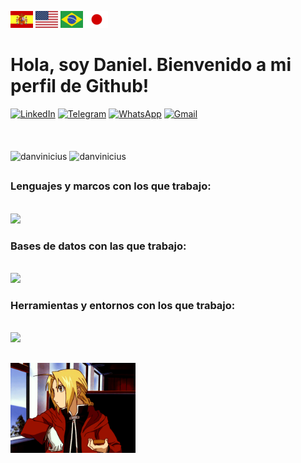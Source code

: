 [![es](https://github.com/danvinicius/danvinicius/blob/main/flags/es.png)](https://github.com/danvinicius/danvinicius/blob/master/README.es.md)
[![en](https://github.com/danvinicius/danvinicius/blob/main/flags/us.png)](https://github.com/danvinicius/danvinicius/blob/master/README.md)
[![pt-br](https://github.com/danvinicius/danvinicius/blob/main/flags/br.png)](https://github.com/danvinicius/danvinicius/blob/master/README.pt.md)
[![jp](https://github.com/danvinicius/danvinicius/blob/main/flags/jp.png)](https://github.com/danvinicius/danvinicius/blob/master/README.ja.md)

# Hola, soy Daniel. Bienvenido a mi perfil de Github!

<div>
    <a href="https://www.linkedin.com/in/danvinicius/" target="_blank"><img src="https://img.shields.io/badge/LinkedIn-0077B5?style=for-the-badge&logo=linkedin&logoColor=white" alt="LinkedIn" title="LinkedIn"/></a>
  <a href="https://t.me/danvinicius" target="_blank"><img src="https://img.shields.io/badge/Telegram-3CA5E0?style=for-the-badge&logo=telegram&logoColor=white" alt="Telegram" title="Telegram"/></a>
    <a href="https://api.whatsapp.com/send?phone=5521981834355&text=Hey, Daniel! What's up?" target="_blank"><img src="https://img.shields.io/badge/WhatsApp-25D366?style=for-the-badge&logo=whatsapp&logoColor=white" alt="WhatsApp" title="WhatsApp"/></a>
  <a href="mailto:viniccius774@gmail.com" target="_blank"><img src="https://img.shields.io/badge/Gmail-D14836?style=for-the-badge&logo=gmail&logoColor=white" alt="Gmail" title="Gmail"/></a>
</div>
<br><br><br>
<div>
    <img height="200em" src="https://github-readme-stats.vercel.app/api/top-langs/?username=danvinicius&layout=compact&langs_count=4&theme=dark&locale=es" alt="danvinicius"/>
    <img height="200em" src="https://github-readme-stats.vercel.app/api?username=danvinicius&show_icons=true&count_private=true&theme=dark&locale=es" alt="danvinicius"/>
</div>

##

### Lenguajes y marcos con los que trabajo:
<div style="display: inline-block"><br>
    <a href="https://skillicons.dev">
    <img src="https://skillicons.dev/icons?i=nodejs,typescript,java,spring,vue" />
  </a>
</div>

### Bases de datos con las que trabajo:
<div style="display: inline-block"><br>
    <a href="https://skillicons.dev">
    <img src="https://skillicons.dev/icons?i=mysql,mongo,postgres" />
  </a>
</div>

### Herramientas y entornos con los que trabajo:
<div style="display: inline-block"><br>
    <a href="https://skillicons.dev">
    <img src="https://skillicons.dev/icons?i=vscode,git,github" />
  </a>
</div>

##

<img src='img/edward.gif' alt='Edward Elric' title='Edward Elric' width='200' align='left'>

